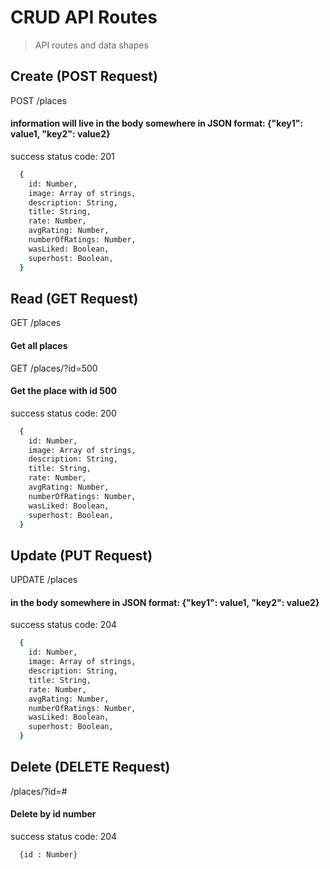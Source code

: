 # CRUD API Routes

> API routes and data shapes


## Create (POST Request)

  POST /places
  #### information will live in the body somewhere in JSON format: {"key1": value1, "key2": value2}

  success status code: 201

```sh
  {
    id: Number,
    image: Array of strings,
    description: String,
    title: String,
    rate: Number,
    avgRating: Number,
    numberOfRatings: Number,
    wasLiked: Boolean,
    superhost: Boolean,
  }
```


## Read (GET Request)

  GET /places
  #### Get all places

  GET /places/?id=500
  #### Get the place with id 500

  success status code: 200
```sh
  {
    id: Number,
    image: Array of strings,
    description: String,
    title: String,
    rate: Number,
    avgRating: Number,
    numberOfRatings: Number,
    wasLiked: Boolean,
    superhost: Boolean,
  }
```


## Update (PUT Request)

  UPDATE /places
  #### in the body somewhere in JSON format: {"key1": value1, "key2": value2}

  success status code: 204

```sh
  {
    id: Number,
    image: Array of strings,
    description: String,
    title: String,
    rate: Number,
    avgRating: Number,
    numberOfRatings: Number,
    wasLiked: Boolean,
    superhost: Boolean,
  }
```

## Delete (DELETE Request)

  /places/?id=#
  #### Delete by id number

  success status code: 204

```sh
  {id : Number}
```

